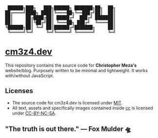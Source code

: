 <pre>
 ██████╗███╗   ███╗██████╗ ███████╗██╗  ██╗
██╔════╝████╗ ████║╚════██╗╚══███╔╝██║  ██║
██║     ██╔████╔██║ █████╔╝  ███╔╝ ███████║
██║     ██║╚██╔╝██║ ╚═══██╗ ███╔╝  ╚════██║
╚██████╗██║ ╚═╝ ██║██████╔╝███████╗     ██║
 ╚═════╝╚═╝     ╚═╝╚═════╝ ╚══════╝     ╚═╝</pre>

# [cm3z4.dev](https://cm3z4.dev)

This repository contains the source code for **Christopher Meza's** website/blog. Purposely written to be minimal and lightweight. It works with/without JavaScript.

## Licenses

- The source code for cm3z4.dev is licensed under [MIT](https://github.com/cm3z4/cm3z4-dev/blob/main/LICENSE).
- All text, assets and specifically images contained inside [cc](https://github.com/cm3z4/cm3z4-dev/tree/main/images/cc) is licensed under [CC-BY-NC-SA](https://github.com/cm3z4/cm3z4-dev/blob/main/LICENSE-CC-BY-NC-SA).

## "The truth is out there." — Fox Mulder 🛸
